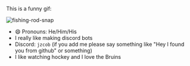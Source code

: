 This is a funny gif:

![fishing-rod-snap](https://github.com/Jzcob/jzcob/assets/50559088/8a1cc989-d243-4107-82b5-af9a05e84434)

- 😄 Pronouns: He/Him/His
- I really like making discord bots
- Discord: `jzcob` (if you add me please say something like "Hey I found you from github" or something)
-  I like watching hockey and I love the Bruins
